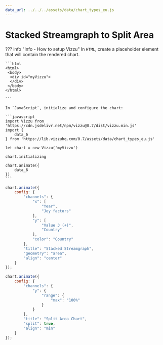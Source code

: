 ```yaml
---
data_url: ../../../assets/data/chart_types_eu.js
---
```


# Stacked Streamgraph to Split Area

<div id="example_01"></div>

??? info "Info - How to setup Vizzu"
    In `HTML`, create a placeholder element that will contain the rendered
    chart.

    ```html
    <html>
     <body>
      <div id="myVizzu">
      </div>
     </body>
    </html>

    ```

    In `JavaScript`, initialize and configure the chart:

    ```javascript
    import Vizzu from 'https://cdn.jsdelivr.net/npm/vizzu@0.7/dist/vizzu.min.js'
    import {
        data_6
    } from 'https://lib.vizzuhq.com/0.7/assets/data/chart_types_eu.js'

    let chart = new Vizzu('myVizzu')

    chart.initializing

    chart.animate({
        data_6
    })
    ```

```javascript
chart.animate({
    config: {
        "channels": {
            "x": [
                "Year",
                "Joy factors"
            ],
            "y": [
                "Value 3 (+)",
                "Country"
            ],
            "color": "Country"
        },
        "title": "Stacked Streamgraph",
        "geometry": "area",
        "align": "center"
    }
});

chart.animate({
    config: {
        "channels": {
            "y": {
                "range": {
                    "max": "100%"
                }
            }
        },
        "title": "Split Area Chart",
        "split": true,
        "align": "min"
    }
});
```

<script src="./merge_split_area_stream_3dis_1con.js"></script>
